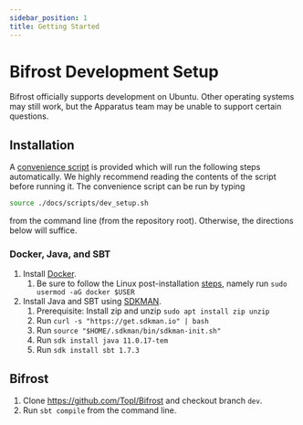 ```yaml
---
sidebar_position: 1
title: Getting Started
---
```


# Bifrost Development Setup

Bifrost officially supports development on Ubuntu.  Other operating systems may still work, but the Apparatus team may be unable to support certain questions.

## Installation

A [convenience script](https://github.com/Topl/Bifrost/blob/dev/docs/scripts/dev_setup.sh) is provided which will run the following steps automatically. We highly recommend reading the contents of the script before running it. The convenience script can be run by typing

```sh
source ./docs/scripts/dev_setup.sh
```

from the command line (from the repository root).
Otherwise, the directions below will suffice.

### Docker, Java, and SBT

1. Install [Docker](https://docs.docker.com/engine/install/).
    1. Be sure to follow the Linux post-installation [steps](https://docs.docker.com/engine/install/linux-postinstall/), namely run `sudo usermod -aG docker $USER`
1. Install Java and SBT using [SDKMAN](https://sdkman.io/install).
    1. Prerequisite: Install zip and unzip `sudo apt install zip unzip`
    1. Run `curl -s "https://get.sdkman.io" | bash`
    1. Run `source "$HOME/.sdkman/bin/sdkman-init.sh"`
    1. Run `sdk install java 11.0.17-tem`
    1. Run `sdk install sbt 1.7.3`

## Bifrost

1. Clone https://github.com/Topl/Bifrost and checkout branch `dev`.
1. Run `sbt compile` from the command line.
